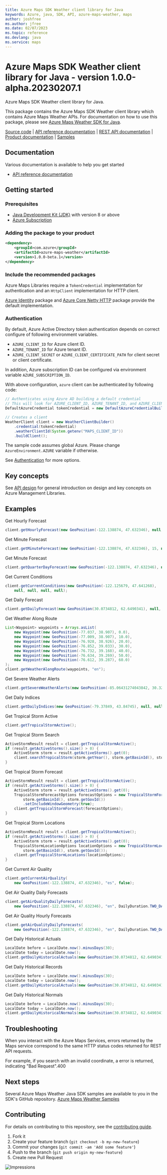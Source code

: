 ```yaml
---
title: Azure Maps SDK Weather client library for Java
keywords: Azure, java, SDK, API, azure-maps-weather, maps
author: joshfree
ms.author: jfree
ms.date: 02/07/2023
ms.topic: reference
ms.devlang: java
ms.service: maps
---
```

# Azure Maps SDK Weather client library for Java - version 1.0.0-alpha.20230207.1 


Azure Maps SDK Weather client library for Java.

This package contains the Azure Maps SDK Weather client library which contains Azure Maps Weather APIs. For documentation on how to use this package, please see [Azure Maps Weather SDK for Java](/rest/api/maps/weather).

[Source code][source] | [API reference documentation][docs] | [REST API documentation][rest_docs] | [Product documentation][product_docs] | [Samples][samples]

## Documentation

Various documentation is available to help you get started

- [API reference documentation][docs]

## Getting started

### Prerequisites

- [Java Development Kit (JDK)][jdk] with version 8 or above
- [Azure Subscription][azure_subscription]

### Adding the package to your product

[//]: # ({x-version-update-start;com.azure:azure-maps-weather;current})
```xml
<dependency>
    <groupId>com.azure</groupId>
    <artifactId>azure-maps-weather</artifactId>
    <version>1.0.0-beta.1</version>
</dependency>
```
[//]: # ({x-version-update-end})

### Include the recommended packages

Azure Maps Libraries require a `TokenCredential` implementation for authentication and an `HttpClient` implementation for HTTP client.

[Azure Identity][azure_identity] package and [Azure Core Netty HTTP][azure_core_http_netty] package provide the default implementation.

### Authentication

By default, Azure Active Directory token authentication depends on correct configure of following environment variables.

- `AZURE_CLIENT_ID` for Azure client ID.
- `AZURE_TENANT_ID` for Azure tenant ID.
- `AZURE_CLIENT_SECRET` or `AZURE_CLIENT_CERTIFICATE_PATH` for client secret or client certificate.

In addition, Azure subscription ID can be configured via environment variable `AZURE_SUBSCRIPTION_ID`.

With above configuration, `azure` client can be authenticated by following code:

```java com.azure.maps.weather.sync.builder.ad.instantiation
// Authenticates using Azure AD building a default credential
// This will look for AZURE_CLIENT_ID, AZURE_TENANT_ID, and AZURE_CLIENT_SECRET env variables
DefaultAzureCredential tokenCredential = new DefaultAzureCredentialBuilder().build();

// Creates a client
WeatherClient client = new WeatherClientBuilder()
    .credential(tokenCredential)
    .weatherClientId(System.getenv("MAPS_CLIENT_ID"))
    .buildClient();
```

The sample code assumes global Azure. Please change `AzureEnvironment.AZURE` variable if otherwise.

See [Authentication][authenticate] for more options.

## Key concepts

See [API design][design] for general introduction on design and key concepts on Azure Management Libraries.

## Examples
Get Hourly Forecast
```java com.azure.maps.weather.sync.get_hourly_forecast
client.getHourlyForecast(new GeoPosition(-122.138874, 47.632346), null, 12, null);
```

Get Minute Forecast
```java com.azure.maps.weather.sync.get_minute_forecast
client.getMinuteForecast(new GeoPosition(-122.138874, 47.632346), 15, null);
```

Get Minute Forecast
```java com.azure.maps.weather.sync.get_quarter_day_forecast
client.getQuarterDayForecast(new GeoPosition(-122.138874, 47.632346), null, 1, null);
```

Get Current Conditions
```java com.azure.maps.weather.sync.get_current_conditions
client.getCurrentConditions(new GeoPosition(-122.125679, 47.641268),
    null, null, null, null);
```

Get Daily Forecast
```java com.azure.maps.weather.sync.get_daily_forecast
client.getDailyForecast(new GeoPosition(30.0734812, 62.6490341), null, 5, null);
```

Get Weather Along Route
```java com.azure.maps.weather.sync.get_weather_along_route
List<Waypoint> waypoints = Arrays.asList(
    new Waypoint(new GeoPosition(-77.037, 38.907), 0.0),
    new Waypoint(new GeoPosition(-77.009, 38.907), 10.0),
    new Waypoint(new GeoPosition(-76.928, 38.926), 20.0),
    new Waypoint(new GeoPosition(-76.852, 39.033), 30.0),
    new Waypoint(new GeoPosition(-76.732, 39.168), 40.0),
    new Waypoint(new GeoPosition(-76.634, 39.269), 50.0),
    new Waypoint(new GeoPosition(-76.612, 39.287), 60.0)
);
client.getWeatherAlongRoute(waypoints, "en");
```

Get Severe Weather Alerts
```java com.azure.maps.weather.sync.get_severe_weather_alerts
client.getSevereWeatherAlerts(new GeoPosition(-85.06431274043842, 30.324604968788467), null, true);
```

Get Daily Indices
```java com.azure.maps.weather.sync.get_daily_indices
client.getDailyIndices(new GeoPosition(-79.37849, 43.84745), null, null, null, 11);
```

Get Tropical Storm Active
```java com.azure.maps.weather.sync.get_tropical_storm_active
client.getTropicalStormActive();
```

Get Tropical Storm Search
```java com.azure.maps.weather.sync.get_tropical_storm_search
ActiveStormResult result = client.getTropicalStormActive();
if (result.getActiveStorms().size() > 0) {
    ActiveStorm storm = result.getActiveStorms().get(0);
    client.searchTropicalStorm(storm.getYear(), storm.getBasinId(), storm.getGovId());
}
```

Get Tropical Storm Forecast
```java com.azure.maps.weather.sync.get_tropical_storm_forecast
ActiveStormResult result = client.getTropicalStormActive();
if (result.getActiveStorms().size() > 0) {
    ActiveStorm storm = result.getActiveStorms().get(0);
    TropicalStormForecastOptions forecastOptions = new TropicalStormForecastOptions(storm.getYear(),
        storm.getBasinId(), storm.getGovId())
        .setIncludeWindowGeometry(true);
    client.getTropicalStormForecast(forecastOptions);
}
```

Get Tropical Storm Locations
```java com.azure.maps.weather.sync.get_tropical_storm_locations
ActiveStormResult result = client.getTropicalStormActive();
if (result.getActiveStorms().size() > 0) {
    ActiveStorm storm = result.getActiveStorms().get(0);
    TropicalStormLocationOptions locationOptions = new TropicalStormLocationOptions(storm.getYear(),
        storm.getBasinId(), storm.getGovId());
    client.getTropicalStormLocations(locationOptions);
}
```

Get Current Air Quality
```java com.azure.maps.weather.sync.get_current_air_quality
client.getCurrentAirQuality(
    new GeoPosition(-122.138874, 47.632346), "es", false);
```

Get Air Quality Daily Forecasts
```java com.azure.maps.weather.sync.get_air_quality_daily_forecasts
client.getAirQualityDailyForecasts(
    new GeoPosition(-122.138874, 47.632346), "en", DailyDuration.TWO_DAYS);
```

Get Air Quality Hourly Forecasts
```java com.azure.maps.weather.sync.get_air_quality_daily_forecasts
client.getAirQualityDailyForecasts(
    new GeoPosition(-122.138874, 47.632346), "en", DailyDuration.TWO_DAYS);
```

Get Daily Historical Actuals
```java com.azure.maps.weather.sync.get_daily_historical_actuals
LocalDate before = LocalDate.now().minusDays(30);
LocalDate today = LocalDate.now();
client.getDailyHistoricalActuals(new GeoPosition(30.0734812, 62.6490341), before, today, null);
```

Get Daily Historical Records
```java com.azure.maps.weather.sync.get_daily_historical_records
LocalDate before = LocalDate.now().minusDays(30);
LocalDate today = LocalDate.now();
client.getDailyHistoricalActuals(new GeoPosition(30.0734812, 62.6490341), before, today, null);
```

Get Daily Historical Normals
```java com.azure.maps.weather.sync.get_daily_historical_normals
LocalDate before = LocalDate.now().minusDays(30);
LocalDate today = LocalDate.now();
client.getDailyHistoricalNormals(new GeoPosition(30.0734812, 62.6490341), before, today, null);
```

## Troubleshooting
When you interact with the Azure Maps Services, errors returned by the Maps service correspond to the same HTTP status codes returned for REST API requests.

For example, if you search with an invalid coordinate, a error is returned, indicating "Bad Request".400

## Next steps

Several Azure Maps Weather Java SDK samples are available to you in the SDK's GitHub repository.
[Azure Maps Weather Samples](https://github.com/Azure/azure-sdk-for-java/tree/main/sdk/maps/azure-maps-weather/src/samples)

## Contributing

For details on contributing to this repository, see the [contributing guide](https://github.com/Azure/azure-sdk-for-java/blob/main/CONTRIBUTING.md).

1. Fork it
1. Create your feature branch (`git checkout -b my-new-feature`)
1. Commit your changes (`git commit -am 'Add some feature'`)
1. Push to the branch (`git push origin my-new-feature`)
1. Create new Pull Request

<!-- LINKS -->
[source]: https://github.com/Azure/azure-sdk-for-java/tree/main/sdk/maps/azure-maps-weather/src
[samples]:  https://github.com/Azure/azure-sdk-for-java/tree/main/sdk/maps/azure-maps-weather/src/samples
[rest_docs]: /rest/api/maps
[product_docs]: /azure/azure-maps/
[docs]: https://azure.github.io/azure-sdk-for-java/
[jdk]: /java/azure/jdk/
[azure_subscription]: https://azure.microsoft.com/free/
[azure_identity]: https://github.com/Azure/azure-sdk-for-java/blob/main/sdk/identity/azure-identity
[azure_core_http_netty]: https://github.com/Azure/azure-sdk-for-java/blob/main/sdk/core/azure-core-http-netty
[authenticate]: https://github.com/Azure/azure-sdk-for-java/blob/main/sdk/resourcemanager/docs/AUTH.md
[design]: https://github.com/Azure/azure-sdk-for-java/blob/main/sdk/resourcemanager/docs/DESIGN.md

![Impressions](https://azure-sdk-impressions.azurewebsites.net/api/impressions/azure-sdk-for-java%2Fsdk%2Fmaps%2Fazure-maps-weather%2FREADME.png)

